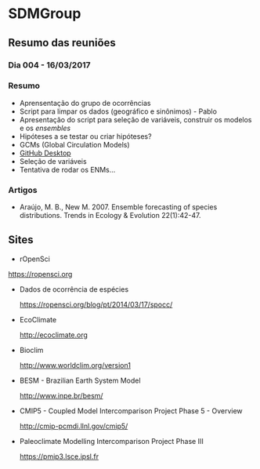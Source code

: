 # SDMGroup

## Resumo das reuniões

### Dia 004 - 16/03/2017

### Resumo
- Aprensentação do grupo de ocorrências
- Script para limpar os dados (geográfico e sinônimos) - Pablo
- Apresentação do script para seleção de variáveis, construir os modelos e os *ensembles*
- Hipóteses a se testar ou criar hipóteses?
- GCMs (Global Circulation Models)
- [GitHub Desktop](https://desktop.github.com)
- Seleção de variáveis
- Tentativa de rodar os ENMs...

### Artigos
- Araújo, M. B., New M. 2007. Ensemble forecasting of species distributions. Trends in Ecology & Evolution 22(1):42-47.

## Sites

-  rOpenSci

  https://ropensci.org


- Dados de ocorrência de espécies

  https://ropensci.org/blog/pt/2014/03/17/spocc/


- EcoClimate

  http://ecoclimate.org

- Bioclim

  http://www.worldclim.org/version1

- BESM - Brazilian Earth System Model

  http://www.inpe.br/besm/

- CMIP5 - Coupled Model Intercomparison Project Phase 5 - Overview

  http://cmip-pcmdi.llnl.gov/cmip5/

- Paleoclimate Modelling Intercomparison Project Phase III

  https://pmip3.lsce.ipsl.fr
